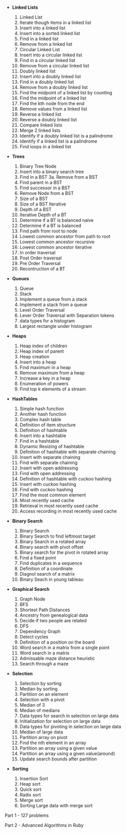 * __Linked Lists__
  1. Linked List
  2. Iterate though items in a linked list
  3. Insert into a linked list
  4. Insert into a sorted linked list
  5. Find in a linked list
  6. Remove from a linked list
  7. Circular Linked List
  8. Insert into a circular linked list
  9. Find in a circular linked list
  10. Remove from a circular linked list
  11. Doubly linked list
  12. Insert into a doubly linked list
  13. Find in a doubly linked list
  14. Remove from a doubly linked list
  15. Find the midpoint of a linked list by counting
  16. Find the midpoint of a linked list
  17. Find the kth node from the end
  18. Remove values from a linked list
  19. Reverse a linked list
  20. Reverse a doubly linked list
  21. Compare linked lists
  22. Merge 2 linked lists
  23. Identify if a doubly linked list is a palindrome
  24. Identify if a linked list is a palindrome
  25. Find loops in a linked list

* __Trees__
  1. Binary Tree Node
  2. Insert into a binary search tree
  3. Find in a BST
  3a. Remove from a BST
  4. Find parent in a BST
  5. Find successor in a BST
  6. Remove Node from a BST
  7. Size of a BST
  8. Size of a BST Iterative
  9. Depth of a BST
  10. Iterative Depth of a BT
  11. Determine if a BT is balanced naive
  12. Determine if a BT is balanced
  13. Find path from root to node
  14. Lowest common ancestor from path to root
  15. Lowest common ancestor recursive
  16. Lowest common ancestor iterative
  17. In order traversal
  18. Post Order traversal
  19. Pre Order Traversal
  20. Recontruction of a BT

* __Queues__
  1. Queue
  2. Stack
  3. Implement a queue from a stack
  4. Implement a stack from a queue
  5. Level Order Traversal
  6. Lever Order Traversal with Separation tokens
  7. data types for a histogram
  8. Largest rectangle under histogram

* __Heaps__
  1. Heap index of children
  2. Heap index of parent
  3. Heap creation
  4. Insert into a heap
  5. Find maximum in a heap
  6. Remove maximum from a heap
  7. Increase a key in a heap
  8. Enumeration of powers
  9. Find top k elements of a stream

* __HashTables__
  1. Simple hash function
  2. Another hash function
  3. Complex hash table
  4. Definition of item structure
  5. Definition of hashtable
  6. Insert into a hashtable
  7. Find in a hashtable
  8. Dynamic Resizing of hashtable
  9. Definition of hashtable with separate chaining
  10. Insert with separate chaining
  11. Find with separate chaining
  12. Insert with open addressing
  13. Find with open addressing
  14. Definition of hashtable with cuckoo hashing
  15. Insert with cuckoo hashing
  16. Find with cuckoo hashing
  17. Find the most common element
  18. Most recently used cache
  19. Retrieval in most recently used cache
  20. Access recording in most recently used cache

* __Binary Search__
  1. Binary Search
  2. Binary Search to find leftmost target
  3. Binary Search in a rotated array
  4. Binary search with pivot offset
  5. Binary search for the pivot in rotated array
  6. Find a fixed point
  7. Find duplicates in a sequence
  8. Definition of a coordinate
  9. Diagnol search of a matrix
  10. Binary Seach in young tableau

* __Graphical Search__
  1. Graph Node
  2. BFS
  3. Shortest Path Distances
  4. Ancestry from genealogical data
  5. Decide if two people are related
  6. DFS
  7. Dependency Graph
  8. Detect cycles
  9. Definition of a position on the board
  10. Word search in a matrix from a single point
  11. Word search in a matrix
  12. Admissable maze distance heuristic
  13. Search through a maze

* __Selection__
  1. Selection by sorting
  2. Median by sorting
  3. Partition on an element
  4. Selection with a pivot
  5. Median of 3
  6. Median of medians
  7. Data types for search in selection on large data
  8. Initialization for selection on large data
  9. Data types for pivoting in selection on large data
  10. Median of large data
  11. Partition array on pivot
  12. Find the nth element in an array
  13. Partition an array using a given value
  14. Partition an array using a given value(around)
  15. Update search bounds after partition

* __Sorting__
  1. Insertion Sort
  2. Heap sort
  3. Quick sort
  4. Radix sort
  5. Merge sort
  6. Sorting Large data with merge sort

Part 1 - 127 problems

Part 2 - Advanced Algorithms in Ruby